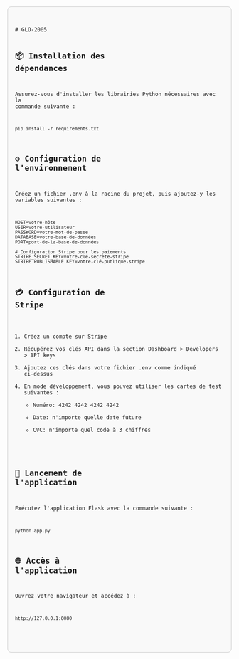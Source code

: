 <div style="border: 1px solid #ccc; padding: 16px; border-radius: 8px; background-color: #f9f9f9; font-family: monospace;">
<pre><code>
# GLO-2005

## 📦 Installation des dépendances
Assurez-vous d'installer les librairies Python nécessaires avec la commande suivante :

    pip install -r requirements.txt

## ⚙️ Configuration de l'environnement
Créez un fichier .env à la racine du projet, puis ajoutez-y les variables suivantes :

    HOST=votre-hôte
    USER=votre-utilisateur
    PASSWORD=votre-mot-de-passe
    DATABASE=votre-base-de-données
    PORT=port-de-la-base-de-données
    
    # Configuration Stripe pour les paiements
    STRIPE_SECRET_KEY=votre-clé-secrète-stripe
    STRIPE_PUBLISHABLE_KEY=votre-clé-publique-stripe

## 💳 Configuration de Stripe
1. Créez un compte sur [Stripe](https://stripe.com)
2. Récupérez vos clés API dans la section Dashboard > Developers > API keys
3. Ajoutez ces clés dans votre fichier .env comme indiqué ci-dessus
4. En mode développement, vous pouvez utiliser les cartes de test suivantes :
   - Numéro: 4242 4242 4242 4242
   - Date: n'importe quelle date future
   - CVC: n'importe quel code à 3 chiffres

## 🚀 Lancement de l'application
Exécutez l'application Flask avec la commande suivante :

    python app.py

## 🌐 Accès à l'application
Ouvrez votre navigateur et accédez à :

    http://127.0.0.1:8080
</code></pre>
</div>
